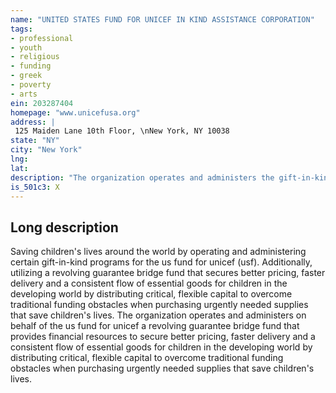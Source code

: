 ```yaml
---
name: "UNITED STATES FUND FOR UNICEF IN KIND ASSISTANCE CORPORATION"
tags:
- professional
- youth
- religious
- funding
- greek
- poverty
- arts
ein: 203287404
homepage: "www.unicefusa.org"
address: |
 125 Maiden Lane 10th Floor, \nNew York, NY 10038
state: "NY"
city: "New York"
lng: 
lat: 
description: "The organization operates and administers the gift-in-kind programs of the member other than the pre-existing gift-in-kind program to combat river blindness which will continue to be operated and administered by the us fund for unicef (usf), and shall operate and administer on behalf of the usf a revolving guarantee bridge fund to provide a pool of revolving financial resources to fund various 'programmatic gaps' at unicef and other charitable or nongovernmental organizations, such as forward commitments, immediate funding in the event of catastrophic emergencies, acquiring essential life-saving priority supplies, vaccines, and medicines, and the ability to lock in discounts and advantageous pricing. "
is_501c3: X
---
```


## Long description

Saving children's lives around the world by operating and administering certain gift-in-kind programs for the us fund for unicef (usf). Additionally, utilizing a revolving guarantee bridge fund that secures better pricing, faster delivery and a consistent flow of essential goods for children in the developing world by distributing critical, flexible capital to overcome traditional funding obstacles when purchasing urgently needed supplies that save children's lives. The organization operates and administers on behalf of the us fund for unicef a revolving guarantee bridge fund that provides financial resources to secure better pricing, faster delivery and a consistent flow of essential goods for children in the developing world by distributing critical, flexible capital to overcome traditional funding obstacles when purchasing urgently needed supplies that save children's lives. 
